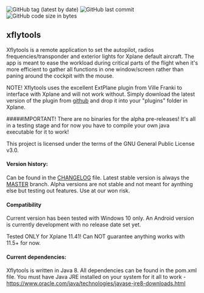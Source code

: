 
![GitHub tag (latest by date)](https://img.shields.io/github/v/tag/mydogspies/xflytools) ![GitHub last commit](https://img.shields.io/github/last-commit/mydogspies/xflytools) ![GitHub code size in bytes](https://img.shields.io/github/languages/code-size/mydogspies/xflytools)
## xflytools

Xflytools is a remote application to set the autopilot, radios frequencies/transponder and exterior lights for Xplane default aircraft. The app is meant to ease the workload during critical parts of the flight when it's more efficient to gather all functions in one window/screen rather than paning around the cockpit with the mouse.

NOTE! Xflytools uses the excellent ExtPlane plugin from Ville Franki to interface with Xplane and will not work without. Simply download the latest version of the plugin from [github] and drop it into your "plugins" folder in Xplane.

#####IMPORTANT! There are no binaries for the alpha pre-releases! It's all in a testing stage and for now you have to compile your own java executable for it to work!

This project is licensed under the terms of the GNU General Public License v3.0.

#### Version history:
Can be found in the [CHANGELOG] file. Latest stable version is always the [MASTER] branch. Alpha versions are not stable and not meant for aynthing else but testing out features. Use at our won risk.

#### Compatibility
Current version has been tested with Windows 10 only. An Android version is currently development with no release date set yet.

Tested ONLY for Xplane 11.41! Can NOT guarantee anything works with 11.5+ for now.

#### Current dependencies:
Xflytools is written in Java 8. All dependencies can be found in the pom.xml file. You must have Java JRE installed on your system for it all to work - https://www.oracle.com/java/technologies/javase-jre8-downloads.html


[CHANGELOG]: https://github.com/mydogspies/xflytools/blob/master/README.md
[MASTER]: https://github.com/mydogspies/xflytools
[github]:https://github.com/vranki/ExtPlane/releases/